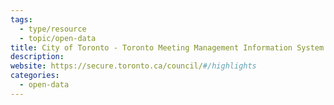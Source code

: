 ```yaml
---
tags:
  - type/resource
  - topic/open-data
title: City of Toronto - Toronto Meeting Management Information System (TMMIS)
description:
website: https://secure.toronto.ca/council/#/highlights
categories:
  - open-data
---
```

